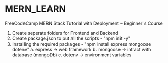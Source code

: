 # MERN_LEARN
FreeCodeCamp MERN Stack Tutorial with Deployment – Beginner's Course

1. Create seperate folders for Frontend and Backend
2. Create package.json to put all the scripts - "npm init -y"
3. Installing the required packages - "npm install express mongoose dotenv"
     a. express -> web framework
     b. mongoose -> intract with database (mongoDb)
     c. dotenv -> environment variables
